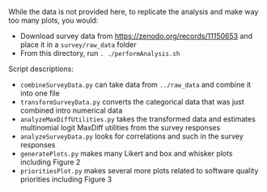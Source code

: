 While the data is not provided here, to replicate the analysis and make way too many plots, you would:

- Download survey data from https://zenodo.org/records/11150653 and place it in a `survey/raw_data` folder
- From this directory, run `. ./performAnalysis.sh`

Script descriptions:
- `combineSurveyData.py` can take data from `../raw_data` and combine it into one file
- `transformSurveyData.py` converts the categorical data that was just combined intro numerical data
- `analyzeMaxDiffUtilities.py` takes the transformed data and estimates multinomial logit MaxDiff utilities from the survey responses
- `analyzeSurveyData.py` looks for correlations and such in the survey responses
- `generatePlots.py` makes many Likert and box and whisker plots including Figure 2
- `prioritiesPlot.py` makes several more plots related to software quality priorities including Figure 3
